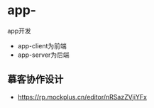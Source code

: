 # app-
app开发

+ app-client为前端
+ app-server为后端

## 慕客协作设计
+ https://rp.mockplus.cn/editor/nRSazZVjiYFx
